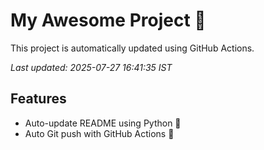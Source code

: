 # My Awesome Project 🚀

This project is automatically updated using GitHub Actions.

_Last updated: 2025-07-27 16:41:35 IST_

## Features
- Auto-update README using Python 🐍
- Auto Git push with GitHub Actions 🤖
